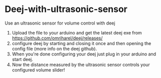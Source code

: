 # Deej-with-ultrasonic-sensor
Use an ultrasonic sensor for volume control with deej

1. Upload the file to your arduino and get the latest deej exe from https://github.com/omriharel/deej/releases/
2. configure deej by starting and closing it once and then opening the config file (more info on the deej github).
3. When you're done configuring your deej just plug in your arduino and start deej.
4. Now the distance measured by the ultrasonic sensor controls your configured volume slider!
